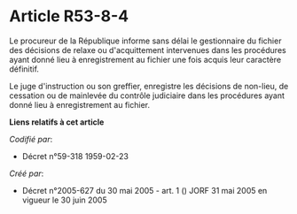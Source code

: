 # Article R53-8-4

Le procureur de la République informe sans délai le gestionnaire du fichier des décisions de relaxe ou d'acquittement
intervenues dans les procédures ayant donné lieu à enregistrement au fichier une fois acquis leur caractère définitif.

Le juge d'instruction ou son greffier, enregistre les décisions de non-lieu, de cessation ou de mainlevée du contrôle
judiciaire dans les procédures ayant donné lieu à enregistrement au fichier.

**Liens relatifs à cet article**

_Codifié par_:

  - Décret n°59-318 1959-02-23

_Créé par_:

  - Décret n°2005-627 du 30 mai 2005 - art. 1 () JORF 31 mai 2005 en vigueur le  30 juin 2005

